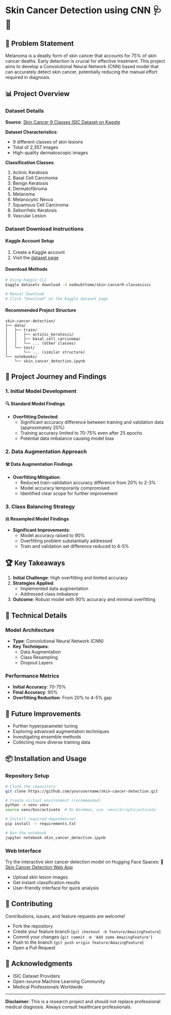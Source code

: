 # Skin Cancer Detection using CNN 🩺🔬 
            
## 🎯 Problem Statement

Melanoma is a deadly form of skin cancer that accounts for 75% of skin cancer deaths. Early detection is crucial for effective treatment. This project aims to develop a Convolutional Neural Network (CNN) based model that can accurately detect skin cancer, potentially reducing the manual effort required in diagnosis.

## 📊 Project Overview

### Dataset Details

**Source**: [Skin Cancer 9 Classes ISIC Dataset on Kaggle](https://www.kaggle.com/datasets/nodoubttome/skin-cancer9-classesisic)

**Dataset Characteristics**:
- 9 different classes of skin lesions
- Total of 2,357 images
- High-quality dermatoscopic images

**Classification Classes**:
1. Actinic Keratosis
2. Basal Cell Carcinoma
3. Benign Keratosis
4. Dermatofibroma
5. Melanoma
6. Melanocytic Nevus
7. Squamous Cell Carcinoma
8. Seborrheic Keratosis
9. Vascular Lesion

### Dataset Download Instructions

#### Kaggle Account Setup
1. Create a Kaggle account
2. Visit the [dataset page](https://www.kaggle.com/datasets/nodoubttome/skin-cancer9-classesisic)

#### Download Methods
```bash
# Using Kaggle CLI
kaggle datasets download -d nodoubttome/skin-cancer9-classesisic

# Manual Download
# Click "Download" on the Kaggle dataset page
```

#### Recommended Project Structure
```
skin-cancer-detection/
├── data/
│   ├── train/
│   │   ├── actinic_keratosis/
│   │   ├── basal_cell_carcinoma/
│   │   └── ... (other classes)
│   └── test/
│       └── ... (similar structure)
└── notebooks/
    └── skin_cancer_detection.ipynb
```

## 🚀 Project Journey and Findings

### 1. Initial Model Development

#### 🔍 Standard Model Findings
- **Overfitting Detected**: 
  - Significant accuracy difference between training and validation data (approximately 20%)
  - Training accuracy limited to 70-75% even after 25 epochs
  - Potential data imbalance causing model bias

### 2. Data Augmentation Approach

#### 🛠 Data Augmentation Findings
- **Overfitting Mitigation**:
  - Reduced train-validation accuracy difference from 20% to 2-3%
  - Model accuracy temporarily compromised
  - Identified clear scope for further improvement

### 3. Class Balancing Strategy

#### ⚖️ Resampled Model Findings
- **Significant Improvements**:
  - Model accuracy raised to 90%
  - Overfitting problem substantially addressed
  - Train and validation set difference reduced to 4-5%

## 🏆 Key Takeaways

1. **Initial Challenge**: High overfitting and limited accuracy
2. **Strategies Applied**: 
   - Implemented data augmentation
   - Addressed class imbalance
3. **Outcome**: Robust model with 90% accuracy and minimal overfitting

## 🔬 Technical Details

### Model Architecture
- **Type**: Convolutional Neural Network (CNN)
- **Key Techniques**:
  - Data Augmentation
  - Class Resampling
  - Dropout Layers

### Performance Metrics
- **Initial Accuracy**: 70-75%
- **Final Accuracy**: 90%
- **Overfitting Reduction**: From 20% to 4-5% gap

## 🚧 Future Improvements

- Further hyperparameter tuning
- Exploring advanced augmentation techniques
- Investigating ensemble methods
- Collecting more diverse training data

## 📦 Installation and Usage

### Repository Setup
```bash
# Clone the repository
git clone https://github.com/yourusername/skin-cancer-detection.git

# Create virtual environment (recommended)
python -m venv venv
source venv/bin/activate  # On Windows, use `venv\Scripts\activate`

# Install required dependencies
pip install -r requirements.txt

# Run the notebook
jupyter notebook skin_cancer_detection.ipynb
```

### Web Interface
Try the interactive skin cancer detection model on Hugging Face Spaces:
🔗 [Skin Cancer Detection Web App](https://huggingface.co/spaces/ranimo/skin_cancer_detection)

- Upload skin lesion images
- Get instant classification results
- User-friendly interface for quick analysis

## 🤝 Contributing

Contributions, issues, and feature requests are welcome! 
- Fork the repository
- Create your feature branch (`git checkout -b feature/AmazingFeature`)
- Commit your changes (`git commit -m 'Add some AmazingFeature'`)
- Push to the branch (`git push origin feature/AmazingFeature`)
- Open a Pull Request

## 🙏 Acknowledgments

- ISIC Dataset Providers
- Open-source Machine Learning Community
- Medical Professionals Worldwide

---

**Disclaimer**: This is a research project and should not replace professional medical diagnosis. Always consult healthcare professionals.
